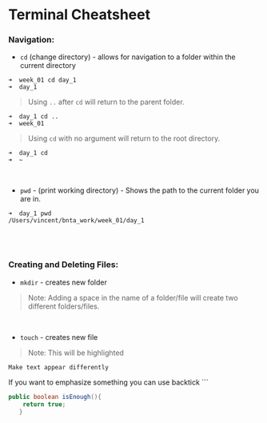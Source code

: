 # Terminal Cheatsheet

### Navigation: <br>
* `cd` (change directory) - allows for navigation to a folder within the current directory <br>
```
➜  week_01 cd day_1
➜  day_1 
```
> Using `..` after `cd` will return to the parent folder.
```
➜  day_1 cd ..
➜  week_01 
```

> Using `cd` with no argument will return to the root directory.
```shell
➜  day_1 cd
➜  ~ 
```
<br />

* `pwd` - (print working directory) - Shows the path to the current folder you are in.
``` 
➜  day_1 pwd
/Users/vincent/bnta_work/week_01/day_1
```
<br />
<br />


### Creating and Deleting Files:
* `mkdir` - creates new folder
>Note: Adding a space in the name of a folder/file will create two different folders/files.

<br />

* `touch` - creates new file


>Note: This will be highlighted

`Make text appear differently`

If you want to emphasize something you can use backtick ```

```` java
public boolean isEnough(){
    return true;
   }
````